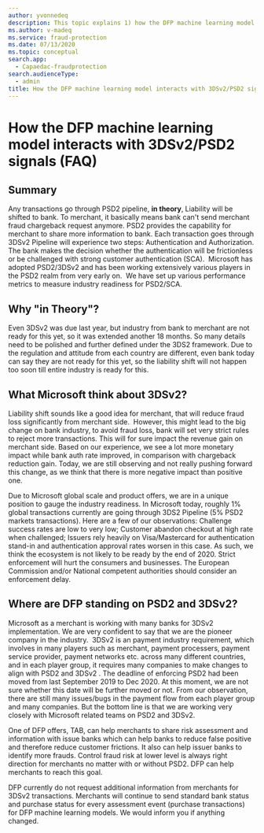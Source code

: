 ```yaml
---
author: yvonnedeq
description: This topic explains 1) how the DFP machine learning model interacts with 3DSv2/PSD2 signals, and 2) offers suggestion to  merchants using 3DSv2.
ms.author: v-madeq
ms.service: fraud-protection
ms.date: 07/13/2020
ms.topic: conceptual
search.app: 
  - Capaedac-fraudprotection
search.audienceType:
  - admin
title: How the DFP machine learning model interacts with 3DSv2/PSD2 signals
---
```


# How the DFP machine learning model interacts with 3DSv2/PSD2 signals (FAQ)

## Summary 

Any transactions go through PSD2 pipeline, **in theory**, Liability will be shifted to bank. To merchant, it basically means bank can't send merchant fraud chargeback request anymore. PSD2 provides the capability for merchant to share more information to bank. Each transaction goes through 3DSv2 Pipeline will experience two steps: Authentication and Authorization. The bank makes the decision whether the authentication will be frictionless or be challenged with strong customer authentication (SCA).  Microsoft has adopted PSD2/3DSv2 and has been working extensively various players in the PSD2 realm from very early on.  We have set up various performance metrics to measure industry readiness for PSD2/SCA.   

## Why "in Theory"?

Even 3DSv2 was due last year, but industry from bank to merchant are not ready for this yet, so it was extended another 18 months. So many details need to be polished and further defined under the 3DS2 framework. Due to the regulation and attitude from each country are different, even bank today can say they are not ready for this yet, so the liability shift will not happen too soon till entire industry is ready for this.

## What Microsoft think about 3DSv2?

Liability shift sounds like a good idea for merchant, that will reduce fraud loss significantly from merchant side.  However, this might lead to the big change on bank industry, to avoid fraud loss, bank will set very strict rules to reject more transactions. This will for sure impact the revenue gain on merchant side. Based on our experience, we see a lot more monetary impact while bank auth rate improved, in comparison with chargeback reduction gain. Today, we are still observing and not really pushing forward this change, as we think that there is more negative impact than positive one.

Due to Microsoft global scale and product offers, we are in a unique position to gauge the industry readiness. In Microsoft today, roughly 1% global transactions currently are going through 3DS2 Pipeline (5% PSD2 markets transactions). Here are a few of our observations: Challenge success rates are low to very low; Customer abandon checkout at high rate when challenged; Issuers rely heavily on Visa/Mastercard for authentication stand-in and authentication approval rates worsen in this case. As such, we think the ecosystem is not likely to be ready by the end of 2020. Strict enforcement will hurt the consumers and businesses. The European Commission and/or National competent authorities should consider an enforcement delay.

## Where are DFP standing on PSD2 and 3DSv2?

Microsoft as a merchant is working with many banks for 3DSv2 implementation. We are very confident to say that we are the pioneer company in the industry.  3DSv2 is an payment industry requirement, which involves in many players such as merchant, payment processers, payment service provider, payment networks etc. across many different countries, and in each player group, it requires many companies to make changes to align with PSD2 and 3DSv2 . The deadline of enforcing PSD2 had been moved from last September 2019 to Dec 2020. At this moment, we are not sure whether this date will be further moved or not. From our observation, there are still many issues/bugs in the payment flow from each player group and many companies. But the bottom line is that we are working very closely with Microsoft related teams on PSD2 and 3DSv2.

One of DFP offers, TAB, can help merchants to share risk assessment and information with issue banks which can help banks to reduce false positive and therefore reduce customer frictions. It also can help issuer banks to identify more frauds. Control fraud risk at lower level is always right direction for merchants no matter with or without PSD2. DFP can help merchants to reach this goal.

DFP currently do not request additional information from merchants for 3DSv2 transactions. Merchants will continue to send standard bank status and purchase status for every assessment event (purchase transactions) for DFP machine learning models. We would inform you if anything changed.
